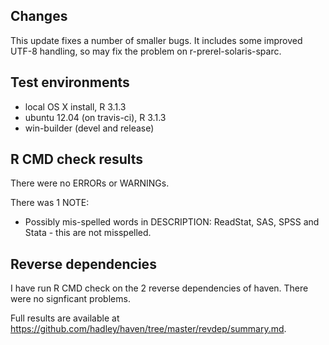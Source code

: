 ## Changes

This update fixes a number of smaller bugs. It includes some improved UTF-8 handling, so may fix the problem on r-prerel-solaris-sparc. 

## Test environments
* local OS X install, R 3.1.3
* ubuntu 12.04 (on travis-ci), R 3.1.3
* win-builder (devel and release)

## R CMD check results
There were no ERRORs or WARNINGs. 

There was 1 NOTE:

* Possibly mis-spelled words in DESCRIPTION:
  ReadStat, SAS, SPSS and Stata - this are not misspelled.

## Reverse dependencies
I have run R CMD check on the 2 reverse dependencies of haven. There were no signficant problems.

Full results are available at https://github.com/hadley/haven/tree/master/revdep/summary.md.
